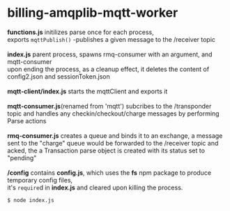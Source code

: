 # billing-amqplib-mqtt-worker
**functions.js** initilizes parse once for each process,  
exports `mqttPublish()` -publishes a given message to the /receiver topic <br />
<br />
**index.js** parent process, spawns rmq-consumer with an argument, and mqtt-consumer  
upon ending the process, as a cleanup effect, it deletes the content of config2.json and sessionToken.json <br />
<br />
**mqtt-client/index.js** starts the mqttClient and exports it <br />
<br />
**mqtt-consumer.js**(renamed from 'mqtt') subcribes to the /transponder topic and handles any checkin/checkout/charge messages by performing Parse actions  <br />
<br />
**rmq-consumer.js** creates a queue and binds it to an exchange, a message sent to the "charge" queue would be forwarded to the /receiver topic and acked, the a Transaction parse object is created with its status set to "pending" <br />
<br />
**/config** contains **config.js**, which uses the **fs** npm package to produce temporary config files, <br />
  it's `require`d in **index.js** and cleared upon killing the process.

`$ node index.js`
